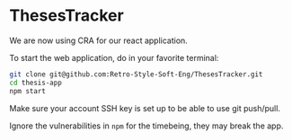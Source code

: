# ThesesTracker

We are now using CRA for our react application.

To start the web application, do in your favorite terminal:<br>
```bash
git clone git@github.com:Retro-Style-Soft-Eng/ThesesTracker.git
cd thesis-app
npm start
```

Make sure your account SSH key is set up to be able to use git push/pull.

Ignore the vulnerabilities in `npm` for the timebeing, they may break the app.